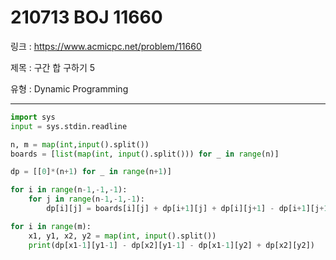 # 210713 BOJ 11660

링크 : https://www.acmicpc.net/problem/11660

제목 : 구간 합 구하기 5

유형 : Dynamic Programming

---

```python
import sys
input = sys.stdin.readline

n, m = map(int,input().split())
boards = [list(map(int, input().split())) for _ in range(n)]

dp = [[0]*(n+1) for _ in range(n+1)]

for i in range(n-1,-1,-1):
    for j in range(n-1,-1,-1):
        dp[i][j] = boards[i][j] + dp[i+1][j] + dp[i][j+1] - dp[i+1][j+1]

for i in range(m):
    x1, y1, x2, y2 = map(int, input().split())
    print(dp[x1-1][y1-1] - dp[x2][y1-1] - dp[x1-1][y2] + dp[x2][y2])
```

